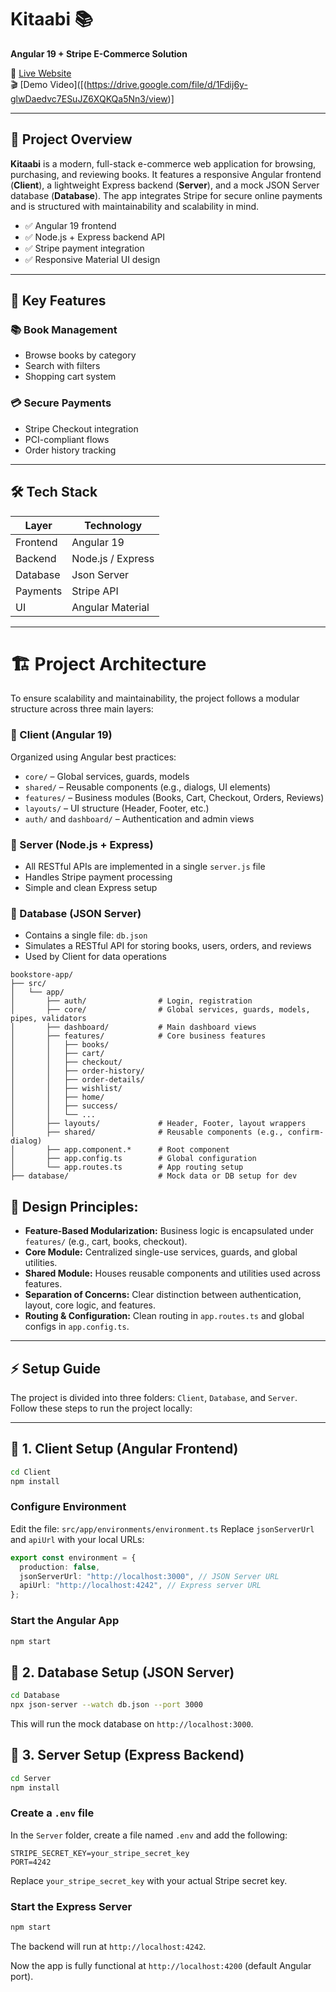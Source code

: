 # Kitaabi 📚

**Angular 19 + Stripe E-Commerce Solution**

🔗 [Live Website](https://kitaabi-zeta.vercel.app/)  
🎬 [Demo Video]([(https://drive.google.com/file/d/1Fdij6y-glwDaedvc7ESuJZ6XQKQa5Nn3/view)]

---

## 🧾 Project Overview

**Kitaabi** is a modern, full-stack e-commerce web application for browsing, purchasing, and reviewing books. It features a responsive Angular frontend (**Client**), a lightweight Express backend (**Server**), and a mock JSON Server database (**Database**). The app integrates Stripe for secure online payments and is structured with maintainability and scalability in mind.

- ✅ Angular 19 frontend
- ✅ Node.js + Express backend API
- ✅ Stripe payment integration
- ✅ Responsive Material UI design

---

## 🌟 Key Features

### 📚 Book Management

- Browse books by category
- Search with filters
- Shopping cart system

### 💳 Secure Payments

- Stripe Checkout integration
- PCI-compliant flows
- Order history tracking

---

## 🛠️ Tech Stack

| Layer    | Technology        |
| -------- | ----------------- |
| Frontend | Angular 19        |
| Backend  | Node.js / Express |
| Database | Json Server       |
| Payments | Stripe API        |
| UI       | Angular Material  |

---

# 🏗️ Project Architecture

To ensure scalability and maintainability, the project follows a modular structure across three main layers:

### 🔹 Client (Angular 19)

Organized using Angular best practices:

- `core/` – Global services, guards, models
- `shared/` – Reusable components (e.g., dialogs, UI elements)
- `features/` – Business modules (Books, Cart, Checkout, Orders, Reviews)
- `layouts/` – UI structure (Header, Footer, etc.)
- `auth/` and `dashboard/` – Authentication and admin views

### 🔹 Server (Node.js + Express)

- All RESTful APIs are implemented in a single `server.js` file
- Handles Stripe payment processing
- Simple and clean Express setup

### 🔹 Database (JSON Server)

- Contains a single file: `db.json`
- Simulates a RESTful API for storing books, users, orders, and reviews
- Used by Client for data operations

```
bookstore-app/
├── src/
│   └── app/
│       ├── auth/                # Login, registration
│       ├── core/                # Global services, guards, models, pipes, validators
│       ├── dashboard/           # Main dashboard views
│       ├── features/            # Core business features
│       │   ├── books/
│       │   ├── cart/
│       │   ├── checkout/
│       │   ├── order-history/
│       │   ├── order-details/
│       │   ├── wishlist/
│       │   ├── home/
│       │   ├── success/
│       │   └── ...
│       ├── layouts/             # Header, Footer, layout wrappers
│       ├── shared/              # Reusable components (e.g., confirm-dialog)
│       ├── app.component.*      # Root component
│       ├── app.config.ts        # Global configuration
│       └── app.routes.ts        # App routing setup
├── database/                    # Mock data or DB setup for dev
```

## 📐 Design Principles:

- **Feature-Based Modularization:** Business logic is encapsulated under `features/` (e.g., cart, books, checkout).
- **Core Module:** Centralized single-use services, guards, and global utilities.
- **Shared Module:** Houses reusable components and utilities used across features.
- **Separation of Concerns:** Clear distinction between authentication, layout, core logic, and features.
- **Routing & Configuration:** Clean routing in `app.routes.ts` and global configs in `app.config.ts`.

---

## ⚡ Setup Guide

The project is divided into three folders: `Client`, `Database`, and `Server`. Follow these steps to run the project locally:

---

## 🔸 1. Client Setup (Angular Frontend)

```bash
cd Client
npm install
```

### Configure Environment

Edit the file:
`src/app/environments/environment.ts`
Replace `jsonServerUrl` and `apiUrl` with your local URLs:

```ts
export const environment = {
  production: false,
  jsonServerUrl: "http://localhost:3000", // JSON Server URL
  apiUrl: "http://localhost:4242", // Express server URL
};
```

### Start the Angular App

```bash
npm start
```

## 🔸 2. Database Setup (JSON Server)

```bash
cd Database
npx json-server --watch db.json --port 3000
```

This will run the mock database on `http://localhost:3000`.

## 🔸 3. Server Setup (Express Backend)

```bash
cd Server
npm install
```

### Create a `.env` file

In the `Server` folder, create a file named `.env` and add the following:

```.env
STRIPE_SECRET_KEY=your_stripe_secret_key
PORT=4242
```

Replace `your_stripe_secret_key` with your actual Stripe secret key.

### Start the Express Server

```bash
npm start
```

The backend will run at `http://localhost:4242`.

Now the app is fully functional at `http://localhost:4200` (default Angular port).
